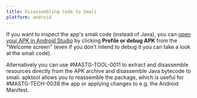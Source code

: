 ```yaml
---
title: Disassembling Code to Smali
platform: android
---
```


If you want to inspect the app's smali code (instead of Java), you can [open your APK in Android Studio](https://developer.android.com/studio/debug/apk-debugger "Debug pre-built APKs") by clicking **Profile or debug APK** from the "Welcome screen" (even if you don't intend to debug it you can take a look at the smali code).

Alternatively you can use #MASTG-TOOL-0011 to extract and disassemble resources directly from the APK archive and disassemble Java bytecode to smali. apktool allows you to reassemble the package, which is useful for #MASTG-TECH-0038 the app or applying changes to e.g. the Android Manifest.
